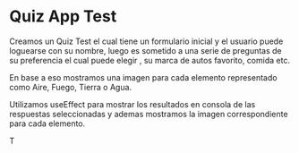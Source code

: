 # Quiz App Test

Creamos un Quiz Test el cual tiene un formulario inicial y el usuario puede loguearse con su nombre, luego es sometido a una serie de preguntas
de su preferencia el cual puede elegir , su marca de autos favorito, comida etc.

En base a eso mostramos una imagen para cada elemento representado como Aire, Fuego, Tierra o Agua.

Utilizamos useEffect para mostrar los resultados en consola de las respuestas seleccionadas y ademas mostramos la imagen
correspondiente para cada elemento.

T
